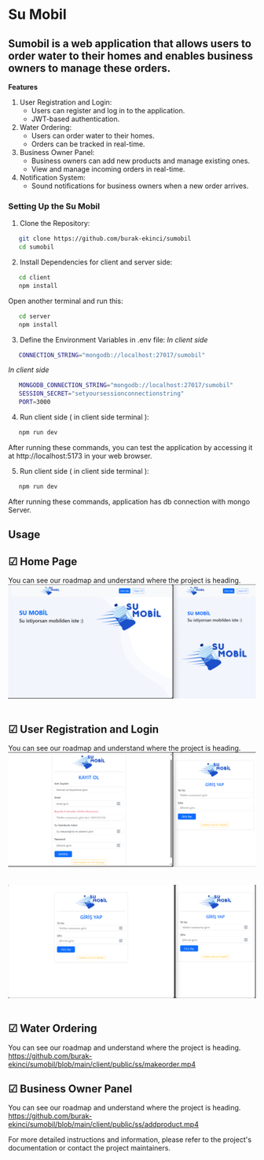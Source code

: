 # Su Mobil

## Sumobil is a web application that allows users to order water to their homes and enables business owners to manage these orders.

<b> Features </b>

1. User Registration and Login:
   - Users can register and log in to the application.
   - JWT-based authentication.
2. Water Ordering:
   - Users can order water to their homes.
   - Orders can be tracked in real-time.
3. Business Owner Panel:
   - Business owners can add new products and manage existing ones.
   - View and manage incoming orders in real-time.
4. Notification System:
   - Sound notifications for business owners when a new order arrives.

### Setting Up the Su Mobil

1. Clone the Repository:

```bash
   git clone https://github.com/burak-ekinci/sumobil
   cd sumobil
```

2. Install Dependencies for client and server side:

```bash
   cd client
   npm install
```

Open another terminal and run this:

```bash
   cd server
   npm install
```

3. Define the Environment Variables in .env file:
   <i> In client side</i>

```bash
   CONNECTION_STRING="mongodb://localhost:27017/sumobil"
```

<i> In client side</i>

```bash
   MONGODB_CONNECTION_STRING="mongodb://localhost:27017/sumobil"
   SESSION_SECRET="setyoursessionconnectionstring"
   PORT=3000
```

4. Run client side ( in client side terminal ):

```bash
   npm run dev
```

After running these commands, you can test the application by accessing it at http://localhost:5173 in your web browser.

5. Run client side ( in client side terminal ):

```bash
   npm run dev
```

After running these commands, application has db connection with mongo Server.

## Usage

## &#9745; Home Page

You can see our roadmap and understand where the project is heading.
<br> <img src="https://github.com/burak-ekinci/sumobil/blob/main/client/public/ss/home.png"> <br> </br>

## &#9745; User Registration and Login

You can see our roadmap and understand where the project is heading.
<br> <img src="https://github.com/burak-ekinci/sumobil/blob/main/client/public/ss/signup.png"> <br> </br>
<br> <img src="https://github.com/burak-ekinci/sumobil/blob/main/client/public/ss/login.png"> <br> </br>

## &#9745; Water Ordering

You can see our roadmap and understand where the project is heading.
https://github.com/burak-ekinci/sumobil/blob/main/client/public/ss/makeorder.mp4


## &#9745; Business Owner Panel

You can see our roadmap and understand where the project is heading.
https://github.com/burak-ekinci/sumobil/blob/main/client/public/ss/addproduct.mp4

For more detailed instructions and information, please refer to the project's documentation or contact the project maintainers.
